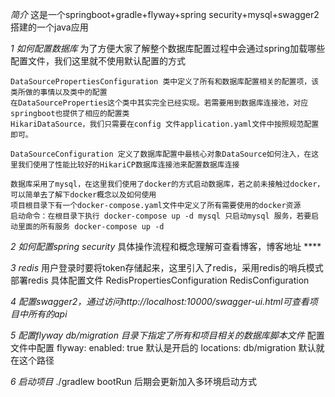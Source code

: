 *简介*
    这是一个springboot+gradle+flyway+spring security+mysql+swagger2搭建的一个java应用

*1 如何配置数据库*
    为了方便大家了解整个数据库配置过程中会通过spring加载哪些配置文件，我们这里就不使用默认配置的方式

    DataSourcePropertiesConfiguration 类中定义了所有和数据库配置相关的配置项，该类所做的事情以及类中的配置
    在DataSourceProperties这个类中其实完全已经实现。若需要用到数据库连接池，对应springboot也提供了相应的配置类
    HikariDataSource，我们只需要在config 文件application.yaml文件中按照规范配置即可。
       
    DataSourceConfiguration 定义了数据库配置中最核心对象DataSource如何注入，在这里我们使用了性能比较好的HikariCP数据库连接池来配置数据库连接

    数据库采用了mysql，在这里我们使用了docker的方式启动数据库，若之前未接触过docker，可以简单去了解下docker概念以及如何使用
    项目根目录下有一个docker-compose.yaml文件中定义了所有需要使用的docker资源
    启动命令：在根目录下执行 docker-compose up -d mysql 只启动mysql 服务，若要启动里面的所有服务 docker-compose up -d


*2 如何配置spring security*
    具体操作流程和概念理解可查看博客，博客地址 ****

*3 redis*
    用户登录时要将token存储起来，这里引入了redis，采用redis的哨兵模式部署redis
    具体配置文件 RedisPropertiesConfiguration RedisConfiguration

*4 配置swagger2，通过访问http://localhost:10000/swagger-ui.html可查看项目中所有的api*

*5 配置flyway db/migration 目录下指定了所有和项目相关的数据库脚本文件*
    配置文件中配置 flyway:
              enabled: true 默认是开启的
              locations: db/migration 默认就在这个路径
          
*6 启动项目*
    ./gradlew bootRun 后期会更新加入多环境启动方式
